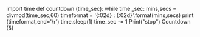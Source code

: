import time 
def countdown (time_sec):
    while time _sec:
        mins,secs = divmod(time_sec,60)
        timeformat = '{:02d} : {:02d}'.format(mins,secs)
        print (timeformat,end='\r')
        time.sleep(1)
        time_sec -= 1
   Print("stop")
Countdown (5)
